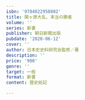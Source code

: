 ```yaml
---
isbn: '9784022950802'
title: 関ヶ原大乱、本当の勝者
volume: ''
series: 新書
publisher: 朝日新聞出版
pubdate: '2020-06-12'
cover: ''
author: 日本史史料研究会監修／著
description: ''
price: '900'
genre: ''
target: 一般
format: 新書
content: 歴史総記

---
```

